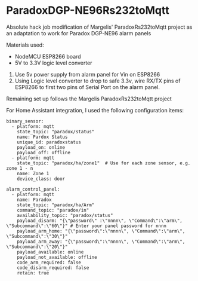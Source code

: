 # ParadoxDGP-NE96Rs232toMqtt
Absolute hack job modification of Margelis' ParadoxRs232toMqtt project as an adaptation to work for Paradox DGP-NE96 alarm panels

Materials used:
  - NodeMCU ESP8266 board
  - 5V to 3.3V logic level converter

1) Use 5v power supply from alarm panel for Vin on ESP8266
2) Using Logic level converter to drop to safe 3.3v, wire RX/TX pins of ESP8266 to first two pins of Serial Port on the alarm panel.

Remaining set up follows the Margelis ParadoxRs232toMqtt project

For Home Assistant integration, I used the following configuration items:

```
binary_sensor:
  - platform: mqtt
    state_topic: "paradox/status"
    name: Pardox Status
    unique_id: paradoxstatus
    payload_on: online
    payload_off: offline
  - platform: mqtt
    state_topic: "paradox/ha/zone1"  # Use for each zone sensor, e.g. zone 1 - n
    name: Zone 1
    device_class: door

alarm_control_panel:
  - platform: mqtt
    name: Paradox
    state_topic: "paradox/ha/Arm"
    command_topic: "paradox/in"
    availability_topic: "paradox/status"
    payload_disarm: "{\"password\" :\"nnnn\", \"Command\":\"arm\", \"Subcommand\":\"60\"}" # Enter your panel password for nnnn
    payload_arm_home: "{\"password\":\"nnnn\", \"Command\":\"arm\", \"Subcommand\":\"30\"}"
    payload_arm_away: "{\"password\":\"nnnn\", \"Command\":\"arm\", \"Subcommand\":\"20\"}"
    payload_available: online
    payload_not_available: offline
    code_arm_required: false
    code_disarm_required: false
    retain: true
```
